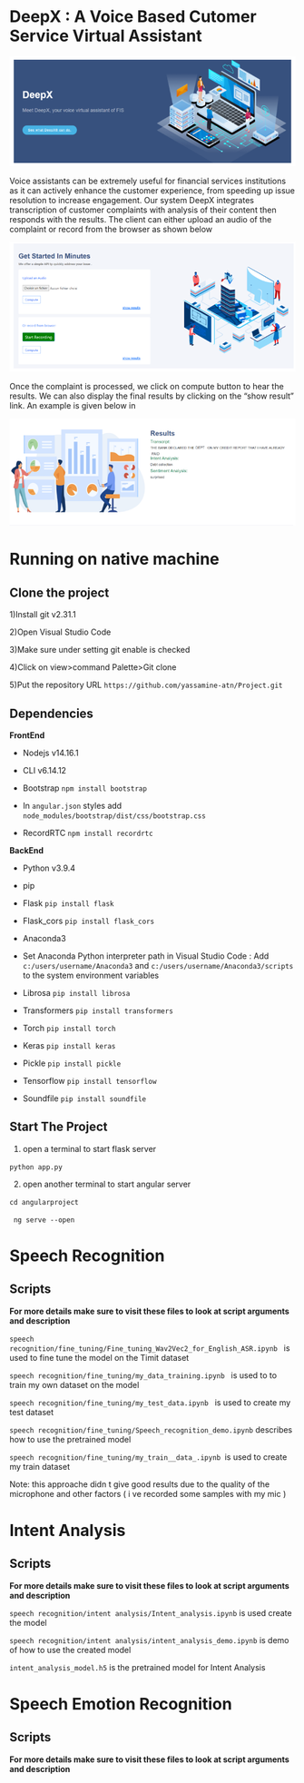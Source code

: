 # DeepX : A Voice Based Cutomer Service Virtual Assistant 
![Screenshot](screenshot1.PNG)

Voice assistants can be extremely useful for financial services institutions as it can actively enhance the customer experience, from speeding up issue resolution
to increase engagement. Our system DeepX integrates transcription of customer complaints with analysis of their content then responds with the results.
The client can either upload an audio of the complaint or record from the browser
as shown below

![Screenshot](screenshot2.PNG)

Once the complaint is processed, we click on compute button to hear the results. We can also display the final results by clicking on the “show result” link. An example is given below in

![Screenshot](screenshot3.PNG)

# Running on native machine

## Clone the project
1)Install git v2.31.1

2)Open Visual Studio Code

3)Make sure under setting git enable is checked 

4)Click on view>command Palette>Git clone

5)Put the repository URL ```https://github.com/yassamine-atn/Project.git```

## Dependencies

**FrontEnd**

- Nodejs v14.16.1

 - CLI v6.14.12
 
- Bootstrap ```npm install bootstrap``` 

- In ```angular.json``` styles add  ```node_modules/bootstrap/dist/css/bootstrap.css```

- RecordRTC ```npm install recordrtc```

**BackEnd**

- Python v3.9.4

 - pip
 
- Flask ```pip install flask```

- Flask_cors ```pip install flask_cors```

- Anaconda3

- Set Anaconda Python interpreter path in Visual Studio Code : Add ```c:/users/username/Anaconda3``` and ```c:/users/username/Anaconda3/scripts``` to the system environment variables

- Librosa ```pip install librosa```

- Transformers ```pip install transformers```

- Torch ```pip install torch```

- Keras ```pip install keras```

- Pickle ```pip install pickle```

- Tensorflow ```pip install tensorflow```

- Soundfile ```pip install soundfile``` 


## Start The Project

1) open a terminal to start flask server 

```python app.py```

2)   open another terminal to start angular server

```cd angularproject```


 ``` ng serve --open```

# Speech Recognition

## Scripts
**For more details make sure to visit these files to look at script arguments and description**


 ```speech recognition/fine_tuning/Fine_tuning_Wav2Vec2_for_English_ASR.ipynb ``` is used to fine tune the model on the Timit dataset

 ```speech recognition/fine_tuning/my_data_training.ipynb ``` is used to to train my own dataset on the model 

 ```speech recognition/fine_tuning/my_test_data.ipynb ``` is used to create my test dataset 
 
 ```speech recognition/fine_tuning/Speech_recognition_demo.ipynb``` describes how to use the pretrained model 

     
 ```speech recognition/fine_tuning/my_train__data_.ipynb ```is used to create my train dataset

Note: this approache didn t give good results due to the quality of the microphone and other factors ( i ve recorded some samples with my mic ) 

# Intent Analysis

## Scripts
**For more details make sure to visit these files to look at script arguments and description**

```speech recognition/intent analysis/Intent_analysis.ipynb``` is used create the model 

```speech recognition/intent analysis/intent_analysis_demo.ipynb``` is  demo of how to use the created model 

```intent_analysis_model.h5``` is the pretrained model for Intent Analysis 

# Speech Emotion Recognition 
## Scripts
**For more details make sure to visit these files to look at script arguments and description**

